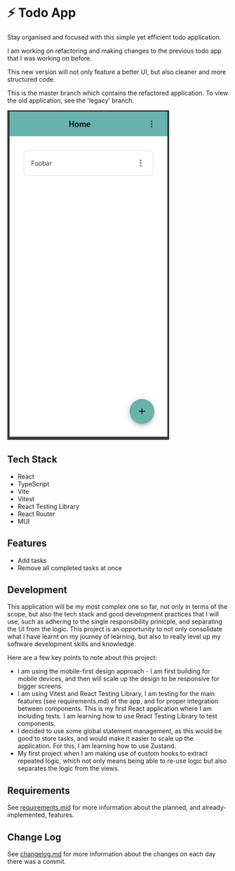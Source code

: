 # :zap: Todo App

Stay organised and focused with this simple yet efficient todo application.

I am working on refactoring and making changes to the previous todo app that I was working on before.

This new version will not only feature a better UI, but also cleaner and more structured code.

This is the master branch which contains the refactored application. To view the old application, see the 'legacy' branch.

![Tasks page with a task named 'Foobar'](image.png)

## Tech Stack

- React
- TypeScript
- Vite
- Vitest
- React Testing Library
- React Router
- MUI

## Features

- Add tasks
- Remove all completed tasks at once

## Development

This application will be my most complex one so far, not only in terms of the scope, but also the tech stack and good development practices that I will use, such as adhering to the single responsibility prinicple, and separating the UI from the logic. This project is an opportunity to not only consolidate what I have learnt on my journey of learning, but also to really level up my software development skills and knowledge.

Here are a few key points to note about this project:

<!-- - I have been quite serious about the maintainability and reusability of the code. For this, I have written many custom hooks (something I haven't done before in any project) and higher order components (also something I haven't done before). I have taken care to extract reused logic into its own separate unit which can be extended and reused anytime.
- I have written some tests for each component. Instead of testing for every single detail, they just test the features. -->

- I am using the mobile-first design approach - I am first building for mobile devices, and then will scale up the design to be responsive for bigger screens.
- I am using Vitest and React Testing Library, I am testing for the main features (see requirements.md) of the app, and for proper integration between components. This is my first React application where I am including tests. I am learning how to use React Testing Library to test components.
- I decided to use some global statement management, as this would be good to store tasks, and would make it easier to scale up the application. For this, I am learning how to use Zustand.
- My first project when I am making use of custom hooks to extract repeated logic, which not only means being able to re-use logic but also separates the logic from the views.

## Requirements

See [requirements.mid](requirements.md) for more information about the planned, and already-implemented, features.

## Change Log

See [changelog.md](changelog.md) for more information about the changes on each day there was a commit.

<!-- # :zap: Todo App

Stay organised and focused with this simple yet efficient todo application.

This application is not yet complete and is currently being developed on.

[View the application here.](https://sa9102.github.io/Todo-App/)


## :control_knobs: Features

- Create todo items
- A todo item has a name and a priority. It can also optionally have further descriptions, and can also belong to a category
- Can edit todo items, check them off, and delete them
- Can filter items by text

Beware that this application is not yet responsive for smaller devices, though I plan to make it so.

## :bulb: How To Use

- To create a new todo item, click on the green 'NEW TODO' button.
- The name is mandatory, other fields are optional.
- Each todo item has a default priority of 'Low'. You can change it to 'Medium' or 'High'.
- Each todo item by default belongs to no category. You can select a category that it belongs to.
- You can create your own categories, and assign a specific colour to it.

---

- To right of each todo item is an 'EDIT' button and 'DELETE' button. Here, you can edit the specific details of a todo item, or delete one.
- To toggle a todo item between 'Completed' and 'Not Completed', click on the todo item.
- Each todo item has an arrow to the left of its name. You can click on it to expand or minimise the todo item, which will show or hide more details respectively.
- Each todo item has a priority circle to the right of its name. It will be green if the priority is 'Low', orange is 'Medium', and red if 'High'.
- You can click on the priority circle to quickly change the todo item's priority.
- If a todo item belongs to a category, its category name and colour will appear to the right of its priority circle.
- If you have at least one todo item marked as 'Completed', a red button will appear on the toolbar which will delete all completed todo items in one go.
  -- You can filter items by text using the textbox at the top. The text can be in the todo list's name, description, or both.

## :hammer_and_wrench: Upcoming Features

This project is currently in development. Here are a few features I plan to add:

- Order todo items by name, priority, category etc.
- Start and end date
- Or, start date with no end date (i.e. ongoing task)
- End date with no start date (i.e. a deadline)
- Responsiveness for smaller devices
- Have a todo item belong in multiple categories
- Connect to a database to permanently save data

## :desktop_computer: Tech Stack

- React
- TypeScript

I am fairly new to TypeScript, so usage of TypeScript is limited. I have used it to define the 'type' of a todo item, as well as the type of props for different components.

React context is used to allow todo items to access the functions that manipulate its own objects in state, avoiding prop drilling.

I use custom CSS variables to help maintain a consistent colour scheme in the application.

I have optimised the speed of the application by making use of useMemo wherever I can, to ensure that specific values (such as filtered todo items) are re-calculated only when they need to, and not everytime a single update is made to the DOM.

## :package: Dependencies

- [react-modal](https://www.npmjs.com/package/react-modal)

## :chart_with_upwards_trend: Update Log

### 16th December 2024

- You can now filter items by category

### 15th December 2024

- Added a new branch "frontend+backend" where I am working on the backend

### 12th December 2024

- Tidied up code and added comments
- The 'edit' and 'delete' buttons of a todo item now appear only when you hover over it

### 11th December 2024

- A button for removing all completed todo items in one go
- Assign colours to categories
- Have the category name and colour appear on each todo item
- Adjust the colour of the category name (black or white) based on the background color, for better contrast
- Filter items by text in both name and description

### 10th December 2024

- Quickly change a todo item's priority by clicking on the priority circle

### 9th December 2024

- Changed design, and added a few features:
  - Expand/minimise a task to show/hide its description
  - Priority circle next to task name, the colour depicting priority - green for low, orange for medium, red for high

### 7th November 2024

- Repository created and first commit.

## :warning: Known Issues

- Not yet responsive for tablet and mobile devices. -->
